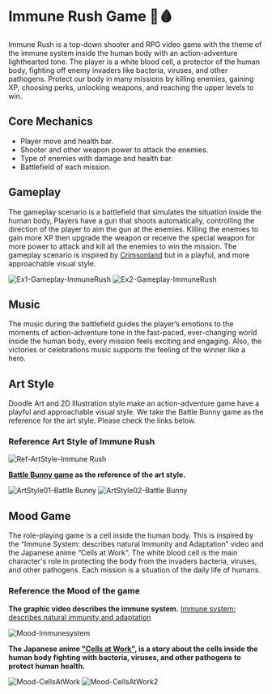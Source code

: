 # Immune Rush Game 💉🩸
   Immune Rush is a top-down shooter and RPG video game with the theme of the immune system inside the human body with an action-adventure lighthearted tone. The player is a white blood cell, a protector of the human body, fighting off enemy invaders like bacteria, viruses, and other pathogens. Protect our body in many missions by killing enemies, gaining XP, choosing perks, unlocking weapons, and reaching the upper levels to win.
   
## Core Mechanics 
- Player move and health bar.  
- Shooter and other weapon power to attack the enemies.  
- Type of enemies with damage and health bar.  
- Battlefield of each mission. 

## Gameplay  
  The gameplay scenario is a battlefield that simulates the situation inside the human body, Players have a gun that shoots automatically, controlling the direction of the player to aim the gun at the enemies. Killing the enemies to gain more XP then upgrade the weapon or receive the special weapon for more power to attack and kill all the enemies to win the mission. The gameplay scenario is inspired by [Crimsonland](https://store.steampowered.com/app/262830/Crimsonland/?l=polish) but in a playful, and more approachable visual style. 

![Ex1-Gameplay-ImmuneRush](https://github.com/user-attachments/assets/b059b42c-395f-441c-9c32-6dee6e1d876c)
![Ex2-Gameplay-ImmuneRush](https://github.com/user-attachments/assets/76d4f4b0-d53e-4cc0-9ef9-50f30d6756e8)


## Music
  The music during the battlefield guides the player’s emotions to the moments of action-adventure tone in the fast-paced, ever-changing world inside the human body, every mission feels exciting and engaging. Also, the victories or celebrations music supports the feeling of the winner like a hero. 

## Art Style 
  Doodle Art and 2D Illustration style make an action-adventure game have a playful and approachable visual style. We take the Battle Bunny game as the reference for the art style. Please check the links below.
  
### Reference Art Style of Immune Rush  

![Ref-ArtStyle-Immune Rush](https://github.com/user-attachments/assets/c0fc025c-b851-4b62-895d-9ba1752a4147)

**[Battle Bunny game](https://apps.apple.com/us/app/battle-bunny-tower-defense-war/id1497484147) as the reference of the art style.**

![ArtStyle01-Battle Bunny](https://github.com/user-attachments/assets/f4f5859d-35f1-4799-93ed-9ecc4237e886)
![ArtStyle02-Battle Bunny](https://github.com/user-attachments/assets/8e47bed8-6844-4de4-b9a6-80875bdc2194)

## Mood Game
  The role-playing game is a cell inside the human body. This is inspired by the “Immune System: describes natural Immunity and Adaptation” video and the Japanese anime “Cells at Work”. The white blood cell is the main character's role in protecting the body from the invaders bacteria, viruses, and other pathogens. Each mission is a situation of the daily life of humans. 

### Reference the Mood of the game

**The graphic video describes the immune system.** 
[Immune system: describes natural immunity and adaptation](https://www.youtube.com/watch?v=PzunOgYHeyg&t=162s) 

![Mood-Immunesystem](https://github.com/user-attachments/assets/d9792560-3b6a-4d86-9cdc-08aa6d4c83d0)


**The Japanese anime ["Cells at Work"](https://www.youtube.com/watch?v=1xgodAOKWM8), is a story about the cells inside the human body 
fighting with bacteria, viruses, and other pathogens to protect human health.** 

![Mood-CellsAtWork](https://github.com/user-attachments/assets/b75f4271-4c14-4b14-a67c-42961421a1bc)
![Mood-CellsAtWork2](https://github.com/user-attachments/assets/a4f76dd5-ada5-4c7c-905d-f1856173fa91)



